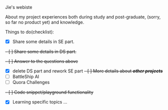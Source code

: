 Jie's webiste

About my project experiences both during study and post-graduate, (sorry, so far no product yet) and knowledge.

Things to do(checklist):

- [X] Share some details in SE part.

~~- [ ] Share some details in DS part.~~

~~- [ ] Answer to the questions above~~

- [X] delete DS part and rework SE part
~~- [ ] More details about **_other projects_**~~
- [ ] BattleShip AI
- [ ] Quora Challenges

~~- [ ] Code snippet/playground functionality~~

- [X] Learning specific topics
...
